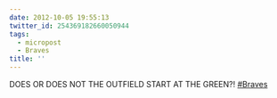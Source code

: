 ```yaml
---
date: 2012-10-05 19:55:13
twitter_id: 254369182660050944
tags:
  - micropost
  - Braves
title: ''
---
```


DOES OR DOES NOT THE OUTFIELD START AT THE GREEN?! [#Braves](https://twitter.com/hashtag/Braves)
